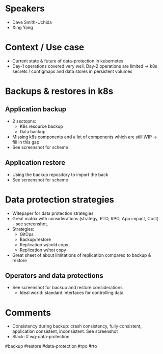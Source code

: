 # Speakers
* Dave Smith-Uchida
* Xing Yang

# Context / Use case
* Current state & future of data-protection in kubernetes
* Day-1 operations covered very well, Day-2 operations are limited -> k8s secrets / configmaps and data stores in persistent volumes

# Backups & restores in k8s
## Application backup
* 2 sectopns:
	* K8s resource backup
	* Data backup
* Missing k8s components and a lot of components which are still WIP -> fill in this gap
* See screenshot for scheme
## Application restore
 * Using the backup repository to import the back
 * See screenshot for scheme

# Data protection strategies
* Witepaper for data protection strategies
* Great matrix with considerations (strategy, RTO, RPO, App impact, Cost) - see screenshot.
* Strategies:
	* GitOps
	* Backup/restore
	* Replication w/cold copy
	* Replication w/hot copy
* Great sheet of about limitations of replication compared to backup & restore
## Operators and data protections
* See screenshot for backup and restore considerations
	* Ideal world: standard interfaces for controlling data
# Comments
* Consistency during backup: crash consistency, fully consistent, application consistent, inconsistent. See screenshot
* Slack: # wg-data-protection

#backup #restore #data-protection #rpo #rto